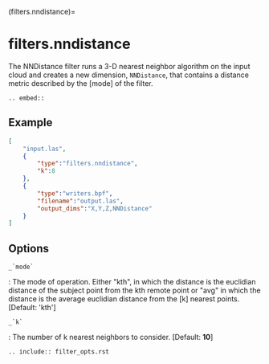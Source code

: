 (filters.nndistance)=

# filters.nndistance

The NNDistance filter runs a 3-D nearest neighbor algorithm on the input
cloud and creates a new dimension, `NNDistance`, that contains a distance
metric described by the [mode] of the filter.

```{eval-rst}
.. embed::
```

## Example

```json
[
    "input.las",
    {
        "type":"filters.nndistance",
        "k":8
    },
    {
        "type":"writers.bpf",
        "filename":"output.las",
        "output_dims":"X,Y,Z,NNDistance"
    }
]
```

## Options

`` _`mode` ``

: The mode of operation.  Either "kth", in which the distance is the euclidian
  distance of the subject point from the kth remote point or "avg" in which
  the distance is the average euclidian distance from the [k] nearest points.
  \[Default: 'kth'\]

`` _`k` ``

: The number of k nearest neighbors to consider. \[Default: **10**\]

```{eval-rst}
.. include:: filter_opts.rst
```
